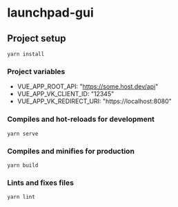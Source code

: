 # launchpad-gui

## Project setup
```
yarn install
```

### Project variables
* VUE_APP_ROOT_API: "https://some.host.dev/api"
* VUE_APP_VK_CLIENT_ID: "12345"
* VUE_APP_VK_REDIRECT_URI: "https://localhost:8080"

### Compiles and hot-reloads for development
```
yarn serve
```

### Compiles and minifies for production
```
yarn build
```

### Lints and fixes files
```
yarn lint
```
